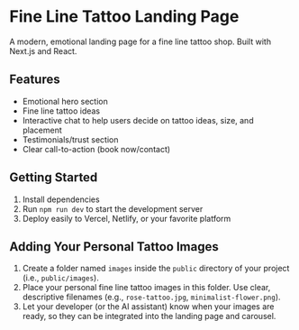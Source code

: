 # Fine Line Tattoo Landing Page

A modern, emotional landing page for a fine line tattoo shop. Built with Next.js and React.

## Features

- Emotional hero section
- Fine line tattoo ideas
- Interactive chat to help users decide on tattoo ideas, size, and placement
- Testimonials/trust section
- Clear call-to-action (book now/contact)

## Getting Started

1. Install dependencies
2. Run `npm run dev` to start the development server
3. Deploy easily to Vercel, Netlify, or your favorite platform

## Adding Your Personal Tattoo Images

1. Create a folder named `images` inside the `public` directory of your project (i.e., `public/images`).
2. Place your personal fine line tattoo images in this folder. Use clear, descriptive filenames (e.g., `rose-tattoo.jpg`, `minimalist-flower.png`).
3. Let your developer (or the AI assistant) know when your images are ready, so they can be integrated into the landing page and carousel.
